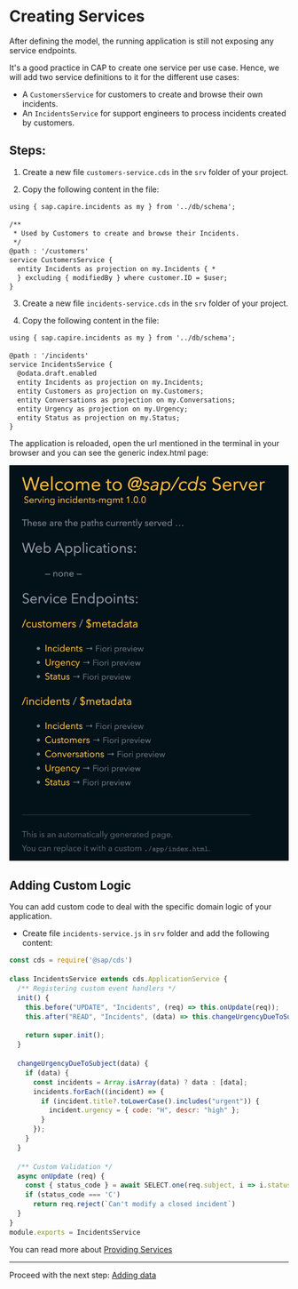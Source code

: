 # Creating Services

After defining the model, the running application is still not exposing any service endpoints.

It's a good practice in CAP to create one service per use case. Hence, we will add two service definitions to it for the different use cases:

- A `CustomersService` for customers to create and browse their own incidents.
- An `IncidentsService` for support engineers to process incidents created by customers.

## Steps:

1. Create a new file `customers-service.cds` in the `srv` folder of your project.

2. Copy the following content in the file:

```cds
using { sap.capire.incidents as my } from '../db/schema';

/**
 * Used by Customers to create and browse their Incidents.
 */
@path : '/customers'
service CustomersService {
  entity Incidents as projection on my.Incidents { *
  } excluding { modifiedBy } where customer.ID = $user;
}
```

3. Create a new file `incidents-service.cds` in the `srv` folder of your project.

4. Copy the following content in the file:

```cds
using { sap.capire.incidents as my } from '../db/schema';

@path : '/incidents'
service IncidentsService { 
  @odata.draft.enabled
  entity Incidents as projection on my.Incidents;
  entity Customers as projection on my.Customers;
  entity Conversations as projection on my.Conversations;
  entity Urgency as projection on my.Urgency;
  entity Status as projection on my.Status;
}
```

The application is reloaded, open the url mentioned in the terminal in your browser and you can see the generic index.html page:
<br/>

![Endpoints](assets/services.png)
<br/>

## Adding Custom Logic

You can add custom code to deal with the specific domain logic of your application.

- Create file `incidents-service.js` in `srv` folder and add the following content:

```js
const cds = require('@sap/cds')

class IncidentsService extends cds.ApplicationService {
  /** Registering custom event handlers */
  init() {
    this.before("UPDATE", "Incidents", (req) => this.onUpdate(req));
    this.after("READ", "Incidents", (data) => this.changeUrgencyDueToSubject(data));

    return super.init();
  }

  changeUrgencyDueToSubject(data) {
    if (data) {
      const incidents = Array.isArray(data) ? data : [data];
      incidents.forEach((incident) => {
        if (incident.title?.toLowerCase().includes("urgent")) {
          incident.urgency = { code: "H", descr: "high" };
        }
      });
    }
  }

  /** Custom Validation */
  async onUpdate (req) {
    const { status_code } = await SELECT.one(req.subject, i => i.status_code).where({ID: req.data.ID})
    if (status_code === 'C')
      return req.reject(`Can't modify a closed incident`)
  }
}
module.exports = IncidentsService
```

You can read more about [Providing Services](https://cap.cloud.sap/docs/guides/providing-services/) 

***

Proceed with the next step: [Adding data](05_node_adding_data.md)